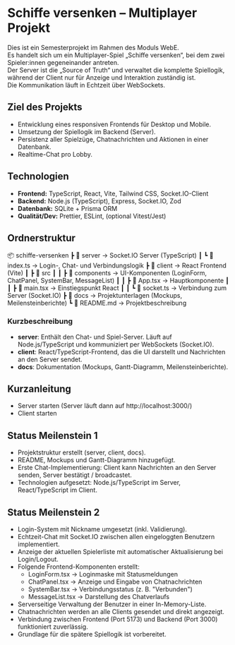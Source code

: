 ﻿# Schiffe versenken – Multiplayer Projekt

Dies ist ein Semesterprojekt im Rahmen des Moduls WebE.  
Es handelt sich um ein Multiplayer-Spiel „Schiffe versenken“, bei dem zwei Spieler:innen gegeneinander antreten.  
Der Server ist die „Source of Truth“ und verwaltet die komplette Spiellogik, während der Client nur für Anzeige und Interaktion zuständig ist.  
Die Kommunikation läuft in Echtzeit über WebSockets.

## Ziel des Projekts
- Entwicklung eines responsiven Frontends für Desktop und Mobile.
- Umsetzung der Spiellogik im Backend (Server).
- Persistenz aller Spielzüge, Chatnachrichten und Aktionen in einer Datenbank.
- Realtime-Chat pro Lobby.

## Technologien
- **Frontend:** TypeScript, React, Vite, Tailwind CSS, Socket.IO-Client
- **Backend:** Node.js (TypeScript), Express, Socket.IO, Zod
- **Datenbank:** SQLite + Prisma ORM
- **Qualität/Dev:** Prettier, ESLint, (optional Vitest/Jest)

## Ordnerstruktur

📦 schiffe-versenken
┣ 📂 server → Socket.IO Server (TypeScript)
┃ ┗ 📜 index.ts → Login-, Chat- und Verbindungslogik
┣ 📂 client → React Frontend (Vite)
┃ ┣ 📂 src
┃ ┃ ┣ 📂 components → UI-Komponenten (LoginForm, ChatPanel, SystemBar, MessageList)
┃ ┃ ┣ 📜 App.tsx → Hauptkomponente
┃ ┃ ┣ 📜 main.tsx → Einstiegspunkt React
┃ ┃ ┗ 📜 socket.ts → Verbindung zum Server (Socket.IO)
┣ 📂 docs → Projektunterlagen (Mockups, Meilensteinberichte)
┗ 📜 README.md → Projektbeschreibung

### Kurzbeschreibung
- **server**: Enthält den Chat- und Spiel-Server. Läuft auf Node.js/TypeScript und kommuniziert per WebSockets (Socket.IO).  
- **client**: React/TypeScript-Frontend, das die UI darstellt und Nachrichten an den Server sendet.  
- **docs**: Dokumentation (Mockups, Gantt-Diagramm, Meilensteinberichte).  

## Kurzanleitung
- Server starten (Server läuft dann auf http://localhost:3000/)
- Client starten

## Status Meilenstein 1

- Projektstruktur erstellt (server, client, docs).
- README, Mockups und Gantt-Diagramm hinzugefügt.
- Erste Chat-Implementierung: Client kann Nachrichten an den Server senden, Server bestätigt / broadcastet.
- Technologien aufgesetzt: Node.js/TypeScript im Server, React/TypeScript im Client.


## Status Meilenstein 2
- Login-System mit Nickname umgesetzt (inkl. Validierung).
- Echtzeit-Chat mit Socket.IO zwischen allen eingeloggten Benutzern implementiert.
- Anzeige der aktuellen Spielerliste mit automatischer Aktualisierung bei Login/Logout.
- Folgende Frontend-Komponenten erstellt:
   - LoginForm.tsx → Loginmaske mit Statusmeldungen
   - ChatPanel.tsx → Anzeige und Eingabe von Chatnachrichten
   - SystemBar.tsx → Verbindungsstatus (z. B. "Verbunden")
   - MessageList.tsx → Darstellung des Chatverlaufs
- Serverseitige Verwaltung der Benutzer in einer In-Memory-Liste.
- Chatnachrichten werden an alle Clients gesendet und direkt angezeigt.
- Verbindung zwischen Frontend (Port 5173) und Backend (Port 3000) funktioniert zuverlässig.
- Grundlage für die spätere Spiellogik ist vorbereitet.






